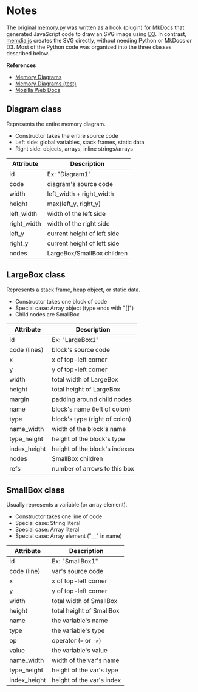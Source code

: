 # Notes

The original [memory.py](memory.py) was written as a hook (plugin) for [MkDocs](https://www.mkdocs.org/) that generated JavaScript code to draw an SVG image using [D3](https://d3js.org/).
In contrast, [memdia.js](../memdia.js) creates the SVG directly, without needing Python or MkDocs or D3.
Most of the Python code was organized into the three classes described below.

**References**

* [Memory Diagrams](https://w3.cs.jmu.edu/cs159/s24/docs/memory/)
* [Memory Diagrams (test)](https://w3.cs.jmu.edu/cs159/s24/docs/memtest/)
* [Mozilla Web Docs](https://developer.mozilla.org/en-US/docs/Web)


## Diagram class

Represents the entire memory diagram.

* Constructor takes the entire source code
* Left side: global variables, stack frames, static data
* Right side: objects, arrays, inline strings/arrays

Attribute    | Description
-------------|------------------------------
id           | Ex: "Diagram1"
code         | diagram's source code
width        | left_width + right_width
height       | max(left_y, right_y)
left_width   | width of the left side
right_width  | width of the right side
left_y       | current height of left side
right_y      | current height of left side
nodes        | LargeBox/SmallBox children


## LargeBox class

Represents a stack frame, heap object, or static data.

* Constructor takes one block of code
* Special case: Array object (type ends with "[]")
* Child nodes are SmallBox

Attribute    | Description
-------------|------------------------------
id           | Ex: "LargeBox1"
code (lines) | block's source code
x            | x of top-left corner
y            | y of top-left corner
width        | total width of LargeBox
height       | total height of LargeBox
margin       | padding around child nodes
name         | block's name (left of colon)
type         | block's type (right of colon)
name_width   | width of the block's name
type_height  | height of the block's type
index_height | height of the block's indexes
nodes        | SmallBox children
refs         | number of arrows to this box


## SmallBox class

Usually represents a variable (or array element).

* Constructor takes one line of code
* Special case: String literal
* Special case: Array literal
* Special case: Array element ("__" in name)

Attribute    | Description
-------------|------------------------------
id           | Ex: "SmallBox1"
code (line)  | var's source code
x            | x of top-left corner
y            | y of top-left corner
width        | total width of SmallBox
height       | total height of SmallBox
name         | the variable's name
type         | the variable's type
op           | operator (`=` or `->`)
value        | the variable's value
name_width   | width of the var's name
type_height  | height of the var's type
index_height | height of the var's index
